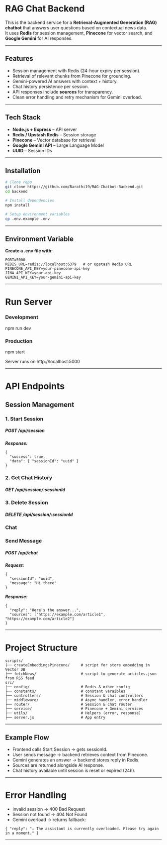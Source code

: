 # RAG Chat Backend

This is the backend service for a **Retrieval-Augmented Generation (RAG) chatbot** that answers user questions based on contextual news data.  
It uses **Redis** for session management, **Pinecone** for vector search, and **Google Gemini** for AI responses.

---

## Features

- Session management with Redis (24-hour expiry per session).
- Retrieval of relevant chunks from Pinecone for grounding.
- Gemini-powered AI answers with context + history.
- Chat history persistence per session.
- API responses include **sources** for transparency.
- Clean error handling and retry mechanism for Gemini overload.

---

## Tech Stack

- **Node.js + Express** – API server
- **Redis / Upstash Redis** – Session storage
- **Pinecone** – Vector database for retrieval
- **Google Gemini API** – Large Language Model
- **UUID** – Session IDs

---

## Installation

```bash
# Clone repo
git clone https://github.com/Barathi19/RAG-Chatbot-Backend.git
cd backend

# Install dependencies
npm install

# Setup environment variables
cp .env.example .env
```
---
## Environment Variable
**Create a .env file with:**
```
PORT=5000
REDIS_URL=redis://localhost:6379   # or Upstash Redis URL
PINECONE_API_KEY=your-pinecone-api-key
JINA_API_KEY=your-api-key
GEMINI_API_KEY=your-gemini-api-key
```
---
# Run Server
### Development
npm run dev
### Production
npm start

Server runs on http://localhost:5000

---

# API Endpoints

## Session Management
### 1. Start Session

##### POST /api/session
***Response:***
```
{
  "success": true,
  "data": { "sessionId": "uuid" }
}
```

### 2. Get Chat History

##### GET /api/session/:sessionId


### 3. Delete Session
##### DELETE /api/session/:sessionId

### Chat
### Send Message
##### POST /api/chat


***Request:***
```
{
  "sessionId": "uuid",
  "message": "Hi there"
}
```
***Response:***
```
{
  "reply": "Here’s the answer...",
  "sources": ["https://example.com/article1", "https://example.com/article2"]
}
```
---

# Project Structure
```
scripts/
├── createEmbeddingsPinecone/     # script for store embedding in Vector DB 
├── fetchNews/                    # script to generate articles.json from RSS feed 
src/
├── config/                       # Redis & other config
├── constants/                    # constant varaibles
├── controllers/                  # Session & chat controllers
├── middleware/                   # Async handler, error handler
├── router/                       # Session & chat router
├── service/                      # Pinecone + Gemini services
├── utils/                        # Helpers (error, response)
├── server.js                     # App entry
```
---
## Example Flow

- Frontend calls Start Session → gets sessionId.
- User sends message → backend retrieves context from Pinecone.
- Gemini generates an answer → backend stores reply in Redis.
- Sources are returned alongside AI response.
- Chat history available until session is reset or expired (24h).

---

# Error Handling

- Invalid session → 400 Bad Request
- Session not found → 404 Not Found
- Gemini overload → returns fallback:
```
{ "reply": "⚠️ The assistant is currently overloaded. Please try again in a moment." }
```

---
